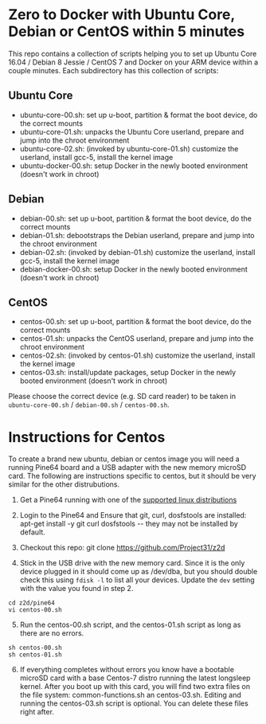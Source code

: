 # Zero to Docker with Ubuntu Core, Debian or CentOS within 5 minutes

This repo contains a collection of scripts helping you to set up Ubuntu Core 16.04 / Debian 8 Jessie / CentOS 7 and Docker 
on your ARM device within a couple minutes. Each subdirectory has this collection of scripts: 

## Ubuntu Core
- ubuntu-core-00.sh: set up u-boot, partition & format the boot device, do the correct mounts
- ubuntu-core-01.sh: unpacks the Ubuntu Core userland, prepare and jump into the chroot environment
- ubuntu-core-02.sh: (invoked by ubuntu-core-01.sh) customize the userland, install gcc-5, install the kernel image
- ubuntu-docker-00.sh: setup Docker in the newly booted environment (doesn't work in chroot)

## Debian
- debian-00.sh: set up u-boot, partition & format the boot device, do the correct mounts
- debian-01.sh: debootstraps the Debian userland, prepare and jump into the chroot environment
- debian-02.sh: (invoked by debian-01.sh) customize the userland, install gcc-5, install the kernel image
- debian-docker-00.sh: setup Docker in the newly booted environment (doesn't work in chroot)

## CentOS
- centos-00.sh: set up u-boot, partition & format the boot device, do the correct mounts
- centos-01.sh: unpacks the CentOS userland, prepare and jump into the chroot environment
- centos-02.sh: (invoked by centos-01.sh) customize the userland, install the kernel image
- centos-03.sh: install/update packages, setup Docker in the newly booted environment (doesn't work in chroot)

Please choose the correct device (e.g. SD card reader) to be taken in `ubuntu-core-00.sh` / `debian-00.sh` / `centos-00.sh`.

# Instructions for Centos

To create a brand new ubuntu, debian or centos image you will need a running Pine64 board and a USB adapter with the new
memory microSD card. The following are instructions specific to centos, but it should be very similar for the other 
distrubutions.

1. Get a Pine64 running with one of the [supported linux distributions](https://www.pine64.org/?page_id=1929)

2. Login to the Pine64 and Ensure that git, curl, dosfstools are installed: apt-get install -y git curl dosfstools -- they may not be installed by default.

3. Checkout this repo: git clone https://github.com/Project31/z2d

4. Stick in the USB drive with the new memory card. Since it is the only device plugged in it should come up as /dev/dba, but
you should double check this using `fdisk -l` to list all your devices.  Update the `dev` setting with the value you found in step 2.

~~~~
cd z2d/pine64
vi centos-00.sh 
~~~~

5. Run the centos-00.sh script, and the centos-01.sh script as long as there are no errors.

~~~~
sh centos-00.sh
sh centos-01.sh
~~~~

6. If everything completes without errors you know have a bootable microSD card with a base Centos-7 distro running the latest longsleep kernel.
After you boot up with this card, you will find two extra files on the file system: common-functions.sh an centos-03.sh. Editing and running the 
centos-03.sh script is optional. You can delete these files right after.
